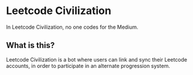 # Leetcode Civilization

In Leetcode Civilization, no one codes for the Medium.

## What is this?

Leetcode Civilization is a bot where users can link and sync their Leetcode accounts, in order to participate in an alternate progression system.
